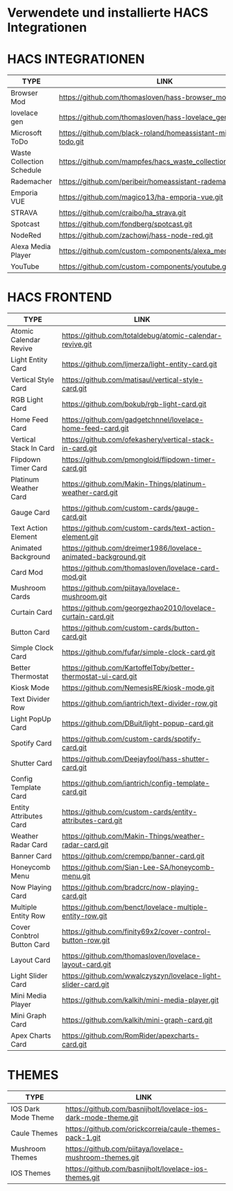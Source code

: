 # Verwendete und installierte HACS Integrationen

# HACS INTEGRATIONEN


| **TYPE** | **LINK** |
| --- | --- |
| Browser Mod | https://github.com/thomasloven/hass-browser_mod |
| lovelace gen | https://github.com/thomasloven/hass-lovelace_gen.git |
| Microsoft ToDo | https://github.com/black-roland/homeassistant-microsoft-todo.git |
| Waste Collection Schedule | https://github.com/mampfes/hacs_waste_collection_schedule.git |
| Rademacher | https://github.com/peribeir/homeassistant-rademacher.git |
| Emporia VUE | https://github.com/magico13/ha-emporia-vue.git |
| STRAVA | https://github.com/craibo/ha_strava.git |
| Spotcast | https://github.com/fondberg/spotcast.git |
| NodeRed | https://github.com/zachowj/hass-node-red.git |
| Alexa Media Player | https://github.com/custom-components/alexa_media_player.git |
| YouTube | https://github.com/custom-components/youtube.git |


# HACS FRONTEND

| **TYPE** | **LINK** |
| --- | --- |
| Atomic Calendar Revive | https://github.com/totaldebug/atomic-calendar-revive.git |
| Light Entity Card | https://github.com/ljmerza/light-entity-card.git |
| Vertical Style Card | https://github.com/matisaul/vertical-style-card.git |
| RGB Light Card | https://github.com/bokub/rgb-light-card.git |
| Home Feed Card | https://github.com/gadgetchnnel/lovelace-home-feed-card.git |
| Vertical Stack In Card | https://github.com/ofekashery/vertical-stack-in-card.git |
| Flipdown Timer Card | https://github.com/pmongloid/flipdown-timer-card.git |
| Platinum Weather Card | https://github.com/Makin-Things/platinum-weather-card.git |
| Gauge Card | https://github.com/custom-cards/gauge-card.git |
| Text Action Element | https://github.com/custom-cards/text-action-element.git |
| Animated Background | https://github.com/dreimer1986/lovelace-animated-background.git |
| Card Mod | https://github.com/thomasloven/lovelace-card-mod.git |
| Mushroom Cards| https://github.com/piitaya/lovelace-mushroom.git |
| Curtain Card | https://github.com/georgezhao2010/lovelace-curtain-card.git |
| Button Card | https://github.com/custom-cards/button-card.git |
| Simple Clock Card | https://github.com/fufar/simple-clock-card.git |
| Better Thermostat | https://github.com/KartoffelToby/better-thermostat-ui-card.git |
| Kiosk Mode | https://github.com/NemesisRE/kiosk-mode.git |
| Text Divider Row | https://github.com/iantrich/text-divider-row.git |
| Light PopUp Card | https://github.com/DBuit/light-popup-card.git |
| Spotify Card | https://github.com/custom-cards/spotify-card.git |
| Shutter Card | https://github.com/Deejayfool/hass-shutter-card.git |
| Config Template Card | https://github.com/iantrich/config-template-card.git |
| Entity Attributes Card | https://github.com/custom-cards/entity-attributes-card.git |
| Weather Radar Card | https://github.com/Makin-Things/weather-radar-card.git |
| Banner Card | https://github.com/crempp/banner-card.git |
| Honeycomb Menu | https://github.com/Sian-Lee-SA/honeycomb-menu.git |
| Now Playing Card | https://github.com/bradcrc/now-playing-card.git |
| Multiple Entity Row | https://github.com/benct/lovelace-multiple-entity-row.git |
| Cover Conbtrol Button Card | https://github.com/finity69x2/cover-control-button-row.git |
| Layout Card | https://github.com/thomasloven/lovelace-layout-card.git |
| Light Slider Card | https://github.com/wwalczyszyn/lovelace-light-slider-card.git |
| Mini Media Player | https://github.com/kalkih/mini-media-player.git |
| Mini Graph Card | https://github.com/kalkih/mini-graph-card.git |
| Apex Charts Card | https://github.com/RomRider/apexcharts-card.git |

# THEMES

| **TYPE** | **LINK** |
| --- | --- |
| IOS Dark Mode Theme | https://github.com/basnijholt/lovelace-ios-dark-mode-theme.git |
| Caule Themes | https://github.com/orickcorreia/caule-themes-pack-1.git |
| Mushroom Themes | https://github.com/piitaya/lovelace-mushroom-themes.git |
| IOS Themes | https://github.com/basnijholt/lovelace-ios-themes.git |
